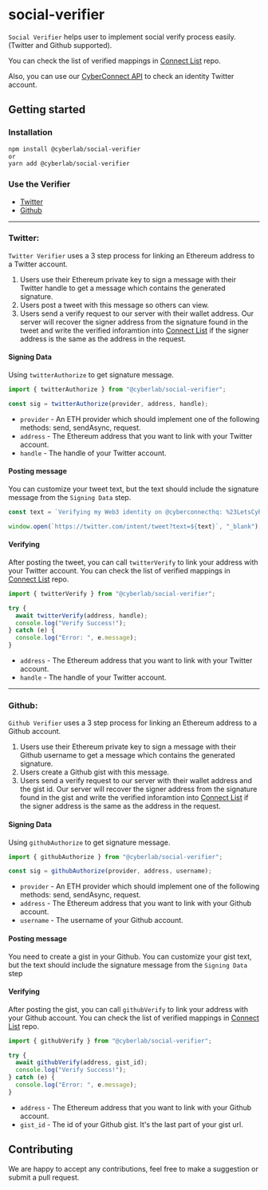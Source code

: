# social-verifier

`Social Verifier` helps user to implement social verify process easily. (Twitter and Github supported).

You can check the list of verified mappings in [Connect List](https://github.com/cyberconnecthq/connect-list) repo.

Also, you can use our [CyberConnect API](https://docs.cyberconnect.me/) to check an identity Twitter account.

## Getting started

### Installation

```sh
npm install @cyberlab/social-verifier
or
yarn add @cyberlab/social-verifier
```

### Use the Verifier

- [Twitter](#Twitter)
- [Github](#Github)

---

### Twitter:

`Twitter Verifier` uses a 3 step process for linking an Ethereum address to a Twitter account.

1. Users use their Ethereum private key to sign a message with their Twitter handle to get a message which contains the generated signature.
2. Users post a tweet with this message so others can view.
3. Users send a verify request to our server with their wallet address. Our server will recover the signer address from the signature found in the tweet and write the verified inforamtion into [Connect List](https://github.com/cyberconnecthq/connect-list) if the signer address is the same as the address in the request.

#### Signing Data

Using `twitterAuthorize` to get signature message.

```ts
import { twitterAuthorize } from "@cyberlab/social-verifier";

const sig = twitterAuthorize(provider, address, handle);
```

- `provider` - An ETH provider which should implement one of the following methods: send, sendAsync, request.
- `address` - The Ethereum address that you want to link with your Twitter account.
- `handle` - The handle of your Twitter account.

#### Posting message

You can customize your tweet text, but the text should include the signature message from the `Signing Data` step.

```ts
const text = `Verifying my Web3 identity on @cyberconnecthq: %23LetsCyberConnect %0A ${sig}`;

window.open(`https://twitter.com/intent/tweet?text=${text}`, "_blank");
```

#### Verifying

After posting the tweet, you can call `twitterVerify` to link your address with your Twitter account. You can check the list of verified mappings in [Connect List](https://github.com/cyberconnecthq/connect-list) repo.

```ts
import { twitterVerify } from "@cyberlab/social-verifier";

try {
  await twitterVerify(address, handle);
  console.log("Verify Success!");
} catch (e) {
  console.log("Error: ", e.message);
}
```

- `address` - The Ethereum address that you want to link with your Twitter account.
- `handle` - The handle of your Twitter account.

---

### Github:

`Github Verifier` uses a 3 step process for linking an Ethereum address to a Github account.

1. Users use their Ethereum private key to sign a message with their Github username to get a message which contains the generated signature.
2. Users create a Github gist with this message.
3. Users send a verify request to our server with their wallet address and the gist id. Our server will recover the signer address from the signature found in the gist and write the verified inforamtion into [Connect List](https://github.com/cyberconnecthq/connect-list) if the signer address is the same as the address in the request.

#### Signing Data

Using `githubAuthorize` to get signature message.

```ts
import { githubAuthorize } from "@cyberlab/social-verifier";

const sig = githubAuthorize(provider, address, username);
```

- `provider` - An ETH provider which should implement one of the following methods: send, sendAsync, request.
- `address` - The Ethereum address that you want to link with your Github account.
- `username` - The username of your Github account.

#### Posting message

You need to create a gist in your Github. You can customize your gist text, but the text should include the signature message from the `Signing Data` step

#### Verifying

After posting the gist, you can call `githubVerify` to link your address with your Github account. You can check the list of verified mappings in [Connect List](https://github.com/cyberconnecthq/connect-list) repo.

```ts
import { githubVerify } from "@cyberlab/social-verifier";

try {
  await githubVerify(address, gist_id);
  console.log("Verify Success!");
} catch (e) {
  console.log("Error: ", e.message);
}
```

- `address` - The Ethereum address that you want to link with your Github account.
- `gist_id` - The id of your Github gist. It's the last part of your gist url.

## Contributing

We are happy to accept any contributions, feel free to make a suggestion or submit a pull request.
